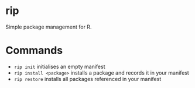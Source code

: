 # rip
Simple package management for R.

# Commands
- `rip init` initialises an empty manifest
- `rip install <package>` installs a package and records it in your manifest
- `rip restore` installs all packages referenced in your manifest